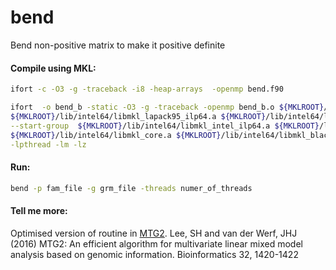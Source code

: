 # bend
Bend non-positive matrix to make it positive definite


#### Compile using MKL:

```sh
ifort -c -O3 -g -traceback -i8 -heap-arrays  -openmp bend.f90
```

```sh
ifort  -o bend_b -static -O3 -g -traceback -openmp bend_b.o ${MKLROOT}/lib/intel64/libmkl_blas95_ilp64.a \
${MKLROOT}/lib/intel64/libmkl_lapack95_ilp64.a ${MKLROOT}/lib/intel64/libmkl_scalapack_ilp64.a -Wl,\
--start-group  ${MKLROOT}/lib/intel64/libmkl_intel_ilp64.a ${MKLROOT}/lib/intel64/libmkl_intel_thread.a \
${MKLROOT}/lib/intel64/libmkl_core.a ${MKLROOT}/lib/intel64/libmkl_blacs_ilp64.a -Wl,--end-group -liomp5\
-lpthread -lm -lz
```

#### Run:
```sh
bend -p fam_file -g grm_file -threads numer_of_threads
```

#### Tell me more:

Optimised version of routine in [MTG2](https://sites.google.com/site/honglee0707/mtg2).
Lee, SH and van der Werf, JHJ (2016) MTG2: An efficient algorithm for multivariate linear mixed model analysis based on genomic information. Bioinformatics 32, 1420-1422
